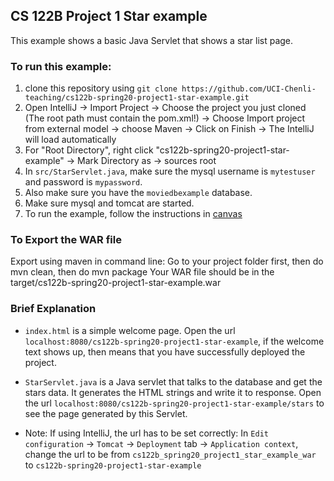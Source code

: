 ## CS 122B Project 1 Star example

This example shows a basic Java Servlet that shows a star list page.

### To run this example: 
1. clone this repository using `git clone https://github.com/UCI-Chenli-teaching/cs122b-spring20-project1-star-example.git`
2. Open IntelliJ -> Import Project -> Choose the project you just cloned (The root path must contain the pom.xml!) -> Choose Import project from external model -> choose Maven -> Click on Finish -> The IntelliJ will load automatically
3. For "Root Directory", right click "cs122b-spring20-project1-star-example" -> Mark Directory as -> sources root
4. In `src/StarServlet.java`, make sure the mysql username is `mytestuser` and password is `mypassword`.
5. Also make sure you have the `moviedbexample` database.
6. Make sure mysql and tomcat are started.
7. To run the example, follow the instructions in [canvas](https://canvas.eee.uci.edu/courses/26486/pages/intellij-idea-tomcat-configuration)


### To Export the WAR file
Export using maven in command line: Go to your project folder first, then do mvn clean, then do mvn package Your WAR file should be in the target/cs122b-spring20-project1-star-example.war

### Brief Explanation
- `index.html` is a simple welcome page. Open the url `localhost:8080/cs122b-spring20-project1-star-example`, if the welcome text shows up, then means that you have successfully deployed the project.

- `StarServlet.java` is a Java servlet that talks to the database and get the stars data. It generates the HTML strings and write it to response. Open the url `localhost:8080/cs122b-spring20-project1-star-example/stars` to see the page generated by this Servlet.

- Note: If using IntelliJ, the url has to be set correctly: In `Edit configuration` -> `Tomcat` -> `Deployment` tab -> `Application context`, change the url to be from `cs122b_spring20_project1_star_example_war` to `cs122b-spring20-project1-star-example`
